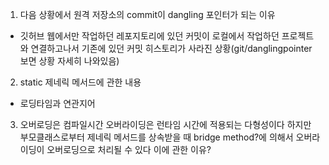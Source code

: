 1. 다음 상황에서 원격 저장소의 commit이 dangling 포인터가 되는 이유
  - 깃허브 웹에서만 작업하던 레포지토리에 있던 커밋이 로컬에서 작업하던 프로젝트와 연결하고나서 기존에 있던 커밋 히스토리가 사라진 상황(git/danglingpointer 보면 상황 자세히 나와있음)
2. static 제네릭 메서드에 관한 내용
  - 로딩타임과 연관지어
3. 오버로딩은 컴파일시간 오버라이딩은 런타임 시간에 적용되는 다형성이다 하지만 부모클래스로부터 제네릭 메서드를 상속받을 때 bridge method?에 의해서 오버라이딩이 오버로딩으로 처리될 수 있다 이에 관한 이유?
